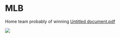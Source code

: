 # MLB
Home team probably of winning 
[Untitled document.pdf](https://github.com/luispaez24/MLB/files/6449395/Untitled.document.pdf)

<img src="https://imgur.com/a/C7LAoWR">
